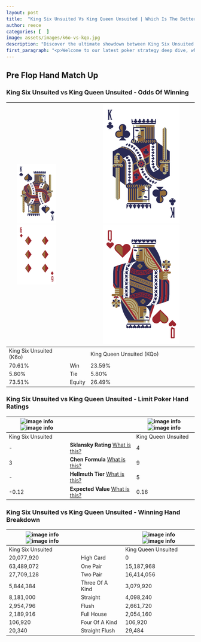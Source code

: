 ```yaml
---
layout: post
title:  "King Six Unsuited Vs King Queen Unsuited | Which Is The Better Hand In Poker? A Complete Guide"
author: reece
categories: [  ]
image: assets/images/k6o-vs-kqo.jpg
description: "Discover the ultimate showdown between King Six Unsuited and King Queen Unsuited in poker! Uncover the odds, strategies, and scenarios where one hand triumphs over the other. Get ready to up your poker game with this thrilling analysis."
first_paragraph: "<p>Welcome to our latest poker strategy deep dive, where we're pitting two distinct hands against each other in a high-stakes showdown: King Six Unsuited vs King Queen Unsuited.</p><p>In the dynamic world of poker, every decision counts, and knowing which hand holds the upper hand is key to your success at the table.</p><p>In this article, we'll dissect these two hands, explore the scenarios where one dominates the other, and equip you with the knowledge to make strategic choices that can tip the odds in your favor.</p><p>Get ready to unravel the intriguing dynamics of these poker hands and elevate your game to new heights.</p>"
---
```




[comment]: # (sp0)

## Pre Flop Hand Match Up

<div class="table hand-ratings" markdown="1"> 



### King Six Unsuited vs King Queen Unsuited - Odds Of Winning


    
| ![image info](assets/images/hand1/k.png) ![image info](assets/images/hand1/6o.png) |  | ![image info](assets/images/hand2/k.png) ![image info](assets/images/hand2/qo.png) |
| -------- | -------- | -------- |
| King Six Unsuited (K6o) |  | King Queen Unsuited (KQo) |
| 70.61% | Win | 23.59% |
| 5.80% | Tie | 5.80% |
| 73.51% | Equity | 26.49% |




[comment]: # (sp1)



### King Six Unsuited vs King Queen Unsuited - Limit Poker Hand Ratings


    
| ![image info](https://www.riverpairs.com/assets/images/hand1/k.png) ![image info](https://www.riverpairs.com/assets/images/hand1/6o.png) |  | ![image info](https://www.riverpairs.com/assets/images/hand2/k.png) ![image info](https://www.riverpairs.com/assets/images/hand2/qo.png) |
| -------- | -------- | -------- |
| King Six Unsuited |  | King Queen Unsuited |
| - | **Sklansky Rating** [What is this?](/sklansky-rating-explained) | 4 |
| 3 | **Chen Formula** [What is this?](/chen-formula-explained) | 9 |
| - | **Hellmuth Tier** [What is this?](/Hellmuth-tier-explained) | 5 |
| -0.12 | **Expected Value** [What is this?](/expected-value-explained) | 0.16 |




[comment]: # (sp2)



### King Six Unsuited vs King Queen Unsuited - Winning Hand Breakdown


    
| ![image info](https://www.riverpairs.com/assets/images/hand1/k.png) ![image info](https://www.riverpairs.com/assets/images/hand1/6o.png) |  | ![image info](https://www.riverpairs.com/assets/images/hand2/k.png) ![image info](https://www.riverpairs.com/assets/images/hand2/qo.png) |
| -------- | -------- | -------- |
| King Six Unsuited |  | King Queen Unsuited |
| 20,077,920 | High Card | 0 |
| 63,489,072 | One Pair | 15,187,968 |
| 27,709,128 | Two Pair | 16,414,056 |
| 5,844,384 | Three Of A Kind | 3,079,920 |
| 8,181,000 | Straight | 4,098,240 |
| 2,954,796 | Flush | 2,661,720 |
| 2,189,916 | Full House | 2,054,160 |
| 106,920 | Four Of A Kind | 106,920 |
| 20,340 | Straight Flush | 29,484 |




[comment]: # (sp3)



</div>

[comment]: # (sp4)



[comment]: # (sp5)

